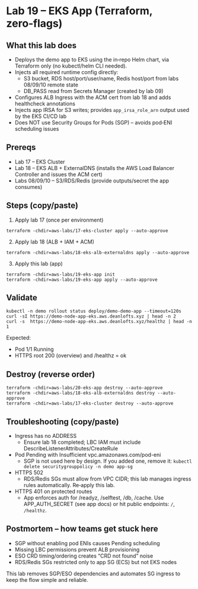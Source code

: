 # Lab 19 – EKS App (Terraform, zero‑flags)

## What this lab does

- Deploys the demo app to EKS using the in‑repo Helm chart, via Terraform only (no kubectl/helm CLI needed).
- Injects all required runtime config directly:
  - S3 bucket, RDS host/port/user/name, Redis host/port from labs 08/09/10 remote state
  - DB_PASS read from Secrets Manager (created by lab 09)
- Configures ALB Ingress with the ACM cert from lab 18 and adds healthcheck annotations
- Injects app IRSA for S3 writes; provides `app_irsa_role_arn` output used by the EKS CI/CD lab
- Does NOT use Security Groups for Pods (SGP) – avoids pod‑ENI scheduling issues

## Prereqs

- Lab 17 – EKS Cluster
- Lab 18 – EKS ALB + ExternalDNS (installs the AWS Load Balancer Controller and issues the ACM cert)
- Labs 08/09/10 – S3/RDS/Redis (provide outputs/secret the app consumes)

## Steps (copy/paste)

1. Apply lab 17 (once per environment)

```
terraform -chdir=aws-labs/17-eks-cluster apply --auto-approve
```

2. Apply lab 18 (ALB + IAM + ACM)

```
terraform -chdir=aws-labs/18-eks-alb-externaldns apply --auto-approve
```

3. Apply this lab (app)

```
terraform -chdir=aws-labs/19-eks-app init
terraform -chdir=aws-labs/19-eks-app apply --auto-approve
```

## Validate

```
kubectl -n demo rollout status deploy/demo-demo-app --timeout=120s
curl -sI https://demo-node-app-eks.aws.deanlofts.xyz | head -n 2
curl -s  https://demo-node-app-eks.aws.deanlofts.xyz/healthz | head -n 1
```

Expected:

- Pod 1/1 Running
- HTTPS root 200 (overview) and /healthz = ok

## Destroy (reverse order)

```
terraform -chdir=aws-labs/20-eks-app destroy --auto-approve
terraform -chdir=aws-labs/18-eks-alb-externaldns destroy --auto-approve
terraform -chdir=aws-labs/17-eks-cluster destroy --auto-approve
```

## Troubleshooting (copy/paste)

- Ingress has no ADDRESS
  - Ensure lab 18 completed; LBC IAM must include DescribeListenerAttributes/CreateRule
- Pod Pending with Insufficient vpc.amazonaws.com/pod-eni
  - SGP is not used here by design. If you added one, remove it: `kubectl delete securitygrouppolicy -n demo app-sg`
- HTTPS 502
  - RDS/Redis SGs must allow from VPC CIDR; this lab manages ingress rules automatically. Re‑apply this lab.
- HTTPS 401 on protected routes
  - App enforces auth for /readyz, /selftest, /db, /cache. Use APP_AUTH_SECRET (see app docs) or hit public endpoints: `/`, `/healthz`.

## Postmortem – how teams get stuck here

- SGP without enabling pod ENIs causes Pending scheduling
- Missing LBC permissions prevent ALB provisioning
- ESO CRD timing/ordering creates “CRD not found” noise
- RDS/Redis SGs restricted only to app SG (ECS) but not EKS nodes

This lab removes SGP/ESO dependencies and automates SG ingress to keep the flow simple and reliable.
